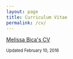 ```yaml
---
layout: page
title: Curriculum Vitae
permalink: /cv/
---
```


[Melissa Bica's CV](/assets/files/MelissaBicaCV.pdf)

<p style="font-size: 0.8em;">Updated February 10, 2016</p>